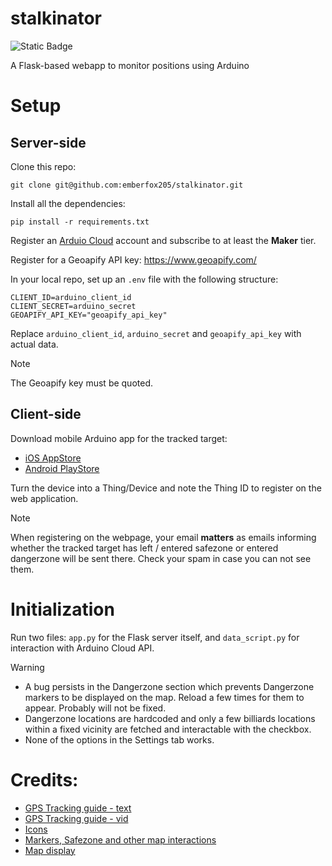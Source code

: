 # stalkinator

![Static Badge](https://img.shields.io/badge/Python-3.12.0-blue?style=flat&logo=Python&logoColor=white)

A Flask-based webapp to monitor positions using Arduino 

# Setup

## Server-side

Clone this repo: 

```
git clone git@github.com:emberfox205/stalkinator.git
```

Install all the dependencies:

```
pip install -r requirements.txt
```

Register an [Arduio Cloud](https://cloud.arduino.cc/) account and subscribe to at least the **Maker** tier. 

Register for a Geoapify API key: https://www.geoapify.com/

In your local repo, set up an `.env` file with the following structure:

```
CLIENT_ID=arduino_client_id
CLIENT_SECRET=arduino_secret
GEOAPIFY_API_KEY="geoapify_api_key"
```
Replace `arduino_client_id`, `arduino_secret` and `geoapify_api_key` with actual data. 

> [!NOTE] 
> The Geoapify key must be quoted.

## Client-side 

Download mobile Arduino app for the tracked target: 

- [iOS AppStore](https://apps.apple.com/vn/app/arduino-iot-cloud-remote/id1514358431?l=vi)
- [Android PlayStore](https://play.google.com/store/apps/details?id=cc.arduino.cloudiot&hl=en)

Turn the device into a Thing/Device and note the Thing ID to register on the web application.

> [!NOTE] 
> When registering on the webpage, your email **matters** as emails informing whether the tracked target has left / entered safezone or entered dangerzone will be sent there. Check your spam in case you can not see them.

# Initialization

Run two files: `app.py` for the Flask server itself, and `data_script.py` for interaction with Arduino Cloud API.

> [!WARNING] 
> - A bug persists in the Dangerzone section which prevents Dangerzone markers to be displayed on the map. Reload a few times for them to appear. Probably will not be fixed.
> - Dangerzone locations are hardcoded and only a few billiards locations within a fixed vicinity are fetched and interactable with the checkbox.
> - None of the options in the Settings tab works.

# Credits: 

 - [GPS Tracking guide - text](https://iot.microchip.com/docs/arduino/examples/GPS%20Tracker/Arduino%20Sketch)
 - [GPS Tracking guide - vid](https://www.youtube.com/watch?v=WYT7r62AEYo&t=6s)
 - [Icons](https://www.flaticon.com/)
 - [Markers, Safezone and other map interactions](https://leafletjs.com/)
 - [Map display](https://www.openstreetmap.org/)
